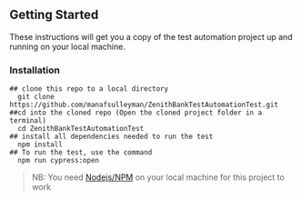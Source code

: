 ## Getting Started

These instructions will get you a copy of the test automation project up and running on your local machine.

### Installation

```
## clone this repo to a local directory
  git clone https://github.com/manafsulleyman/ZenithBankTestAutomationTest.git
##cd into the cloned repo (Open the cloned project folder in a terminal)
  cd ZenithBankTestAutomationTest
## install all dependencies needed to run the test
  npm install
## To run the test, use the command 
  npm run cypress:open
```

> NB: You need [Nodejs/NPM](https://nodejs.org/en/) on your local machine for this project to work

